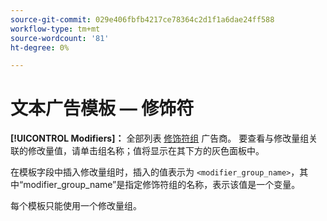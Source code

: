 ```yaml
---
source-git-commit: 029e406fbfb4217ce78364c2d1f1a6dae24ff588
workflow-type: tm+mt
source-wordcount: '81'
ht-degree: 0%

---
```

# 文本广告模板 — 修饰符

**[!UICONTROL Modifiers]：** 全部列表 [修饰符组](/help/search-social-commerce/campaign-management/inventory-feeds/modifiers-manage.md) 广告商。 要查看与修改量组关联的修改量值，请单击组名称；值将显示在其下方的灰色面板中。

在模板字段中插入修改量组时，插入的值表示为 `<modifier_group_name>`，其中“modifier_group_name”是指定修饰符组的名称，表示该值是一个变量。

每个模板只能使用一个修改量组。
